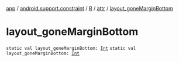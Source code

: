 [app](../../../index.md) / [android.support.constraint](../../index.md) / [R](../index.md) / [attr](index.md) / [layout_goneMarginBottom](.)

# layout_goneMarginBottom

`static val layout_goneMarginBottom: `[`Int`](https://kotlinlang.org/api/latest/jvm/stdlib/kotlin/-int/index.html)
`static val layout_goneMarginBottom: `[`Int`](https://kotlinlang.org/api/latest/jvm/stdlib/kotlin/-int/index.html)